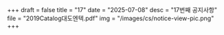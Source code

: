 +++
draft = false
title = "17"
date = "2025-07-08"
desc = "17번째 공지사항"
file = "2019Catalog대도엔텍.pdf"
img = "/images/cs/notice-view-pic.png"
+++
